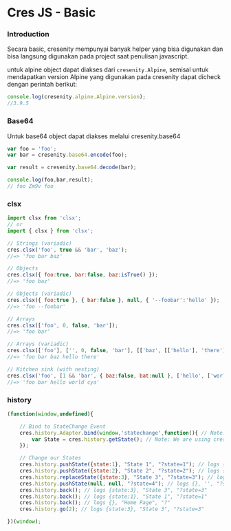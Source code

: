 # Cres JS - Basic
### Introduction

Secara basic, cresenity mempunyai banyak helper yang bisa digunakan dan bisa langsung digunakan pada project saat penulisan javascript.


untuk alpine object dapat diakses dari `cresenity.Alpine`, semisal untuk mendapatkan version Alpine yang digunakan pada cresenity dapat dicheck dengan perintah berikut:


```js
console.log(cresenity.alpine.Alpine.version);
//3.9.5
```


### Base64


Untuk base64 object dapat diakses melalui cresenity.base64

```js
var foo = 'foo';
var bar = cresenity.base64.encode(foo);

var result = cresenity.base64.decode(bar);

console.log(foo,bar,result);
// foo Zm9v foo
```
### clsx

```js
import clsx from 'clsx';
// or
import { clsx } from 'clsx';

// Strings (variadic)
cres.clsx('foo', true && 'bar', 'baz');
//=> 'foo bar baz'

// Objects
cres.clsx({ foo:true, bar:false, baz:isTrue() });
//=> 'foo baz'

// Objects (variadic)
cres.clsx({ foo:true }, { bar:false }, null, { '--foobar':'hello' });
//=> 'foo --foobar'

// Arrays
cres.clsx(['foo', 0, false, 'bar']);
//=> 'foo bar'

// Arrays (variadic)
cres.clsx(['foo'], ['', 0, false, 'bar'], [['baz', [['hello'], 'there']]]);
//=> 'foo bar baz hello there'

// Kitchen sink (with nesting)
cres.clsx('foo', [1 && 'bar', { baz:false, bat:null }, ['hello', ['world']]], 'cya');
//=> 'foo bar hello world cya'
```

### history
``` javascript
(function(window,undefined){

	// Bind to StateChange Event
	cres.history.Adapter.bind(window,'statechange',function(){ // Note: We are using statechange instead of popstate
		var State = cres.history.getState(); // Note: We are using cres.history.getState() instead of event.state
	});

	// Change our States
	cres.history.pushState({state:1}, "State 1", "?state=1"); // logs {state:1}, "State 1", "?state=1"
	cres.history.pushState({state:2}, "State 2", "?state=2"); // logs {state:2}, "State 2", "?state=2"
	cres.history.replaceState({state:3}, "State 3", "?state=3"); // logs {state:3}, "State 3", "?state=3"
	cres.history.pushState(null, null, "?state=4"); // logs {}, '', "?state=4"
	cres.history.back(); // logs {state:3}, "State 3", "?state=3"
	cres.history.back(); // logs {state:1}, "State 1", "?state=1"
	cres.history.back(); // logs {}, "Home Page", "?"
	cres.history.go(2); // logs {state:3}, "State 3", "?state=3"

})(window);
```
